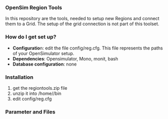 ### OpenSim Region Tools ###

In this repository are the tools, needed to setup new Regions and connect them to a Grid. The setup of the grid connection is not part of this toolset.

### How do I get set up? ###

* **Configuratio**n: edit the file config/reg.cfg. This file represents the paths of your OpenSimulator setup.
* **Dependencies**: Opensimulator, Mono, monit, bash
* **Database configuration**: none

### Installation ###

1. get the regiontools.zip file
2. unzip it into /home/<user>/bin
3. edit config/reg.cfg 

### Parameter and Files ###
